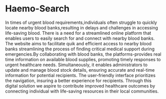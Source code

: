 # Haemo-Search
In times of urgent blood requirements,individuals often struggle to quickly locate nearby blood banks,resulting in delays and challenges in accessing life-saving blood. There is a need for a streamlined online platform that enables users to easily search for and connect with nearby blood banks.
The website aims to facilitate quik and efficient access to nearby blood banks streamlining the process of finding critical medical support during emergencies.By collaborating with blood banks, the platforms-provides real time information on available blood supplies, promoting timely responses to urgent healthcare needs. Simultaneously, it enables administrators to update and manage blood stock details, ensuring accurate and real-time information for potential recipients. The user-friendly interface prioritizes the navigation, insuring a better experience for recipients. Through this digital solution we aspire to contribute improved healthcare outcomes by connecting individual with life-saving resources in their local communities.
